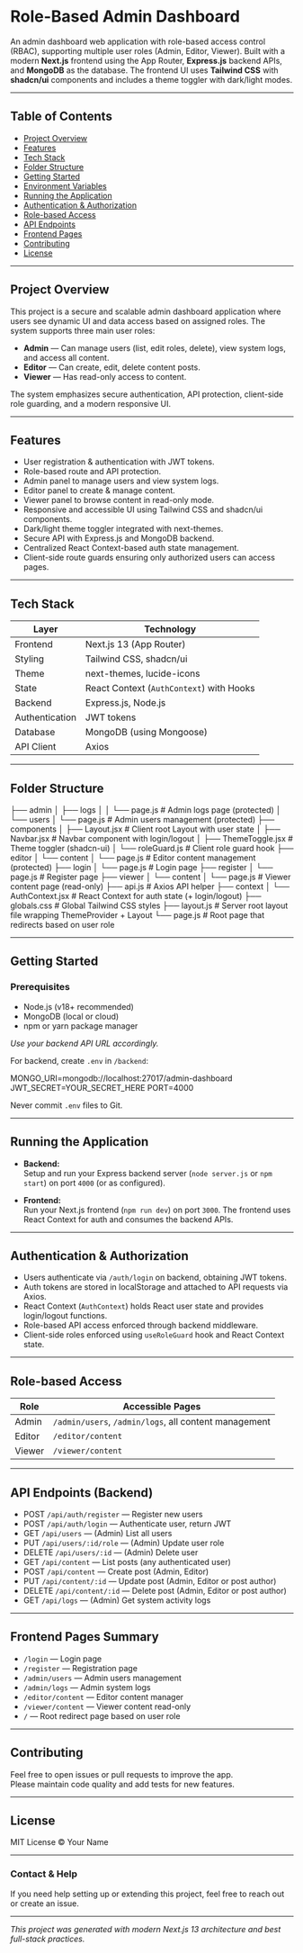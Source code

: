 # Role-Based Admin Dashboard

An admin dashboard web application with role-based access control (RBAC), supporting multiple user roles (Admin, Editor, Viewer). Built with a modern **Next.js** frontend using the App Router, **Express.js** backend APIs, and **MongoDB** as the database. The frontend UI uses **Tailwind CSS** with **shadcn/ui** components and includes a theme toggler with dark/light modes.

---

## Table of Contents

- [Project Overview](#project-overview)
- [Features](#features)
- [Tech Stack](#tech-stack)
- [Folder Structure](#folder-structure)
- [Getting Started](#getting-started)
- [Environment Variables](#environment-variables)
- [Running the Application](#running-the-application)
- [Authentication & Authorization](#authentication--authorization)
- [Role-based Access](#role-based-access)
- [API Endpoints](#api-endpoints)
- [Frontend Pages](#frontend-pages)
- [Contributing](#contributing)
- [License](#license)

---

## Project Overview

This project is a secure and scalable admin dashboard application where users see dynamic UI and data access based on assigned roles. The system supports three main user roles:

- **Admin** — Can manage users (list, edit roles, delete), view system logs, and access all content.
- **Editor** — Can create, edit, delete content posts.
- **Viewer** — Has read-only access to content.

The system emphasizes secure authentication, API protection, client-side role guarding, and a modern responsive UI.

---

## Features

- User registration & authentication with JWT tokens.
- Role-based route and API protection.
- Admin panel to manage users and view system logs.
- Editor panel to create & manage content.
- Viewer panel to browse content in read-only mode.
- Responsive and accessible UI using Tailwind CSS and shadcn/ui components.
- Dark/light theme toggler integrated with next-themes.
- Secure API with Express.js and MongoDB backend.
- Centralized React Context-based auth state management.
- Client-side route guards ensuring only authorized users can access pages.

---

## Tech Stack

| Layer     | Technology                 |
| --------- | --------------------------|
| Frontend  | Next.js 13 (App Router)    |
| Styling   | Tailwind CSS, shadcn/ui    |
| Theme     | next-themes, lucide-icons  |
| State     | React Context (`AuthContext`) with Hooks |
| Backend   | Express.js, Node.js        |
| Authentication | JWT tokens              |
| Database  | MongoDB (using Mongoose)   |
| API Client| Axios                     |

---

## Folder Structure

├── admin
│   ├── logs
│   │   └── page.js # Admin logs page (protected)
│   └── users
│   └── page.js # Admin users management (protected)
├── components
│   ├── Layout.jsx # Client root Layout with user state
│   ├── Navbar.jsx # Navbar component with login/logout
│   ├── ThemeToggle.jsx # Theme toggler (shadcn-ui)
│   └── roleGuard.js # Client role guard hook
├── editor
│   └── content
│   └── page.js # Editor content management (protected)
├── login
│   └── page.js # Login page
├── register
│   └── page.js # Register page
├── viewer
│   └── content
│   └── page.js # Viewer content page (read-only)
├── api.js # Axios API helper
├── context
│   └── AuthContext.jsx # React Context for auth state (+ login/logout)
├── globals.css # Global Tailwind CSS styles
├── layout.js # Server root layout file wrapping ThemeProvider + Layout
└── page.js # Root page that redirects based on user role


---

## Getting Started

### Prerequisites

- Node.js (v18+ recommended)
- MongoDB (local or cloud)
- npm or yarn package manager


*Use your backend API URL accordingly.*

For backend, create `.env` in `/backend`:

MONGO_URI=mongodb://localhost:27017/admin-dashboard
JWT_SECRET=YOUR_SECRET_HERE
PORT=4000


Never commit `.env` files to Git.

---

## Running the Application

- **Backend:**  
  Setup and run your Express backend server (`node server.js` or `npm start`) on port `4000` (or as configured).

- **Frontend:**  
  Run your Next.js frontend (`npm run dev`) on port `3000`. The frontend uses React Context for auth and consumes the backend APIs.

---

## Authentication & Authorization

- Users authenticate via `/auth/login` on backend, obtaining JWT tokens.
- Auth tokens are stored in localStorage and attached to API requests via Axios.
- React Context (`AuthContext`) holds React user state and provides login/logout functions.
- Role-based API access enforced through backend middleware.
- Client-side roles enforced using `useRoleGuard` hook and React Context state.

---

## Role-based Access

| Role   | Accessible Pages                    |
|--------|-----------------------------------|
| Admin  | `/admin/users`, `/admin/logs`, all content management |
| Editor | `/editor/content`                  |
| Viewer | `/viewer/content`                  |

---

## API Endpoints (Backend)

- POST `/api/auth/register` — Register new users
- POST `/api/auth/login` — Authenticate user, return JWT
- GET `/api/users` — (Admin) List all users
- PUT `/api/users/:id/role` — (Admin) Update user role
- DELETE `/api/users/:id` — (Admin) Delete user
- GET `/api/content` — List posts (any authenticated user)
- POST `/api/content` — Create post (Admin, Editor)
- PUT `/api/content/:id` — Update post (Admin, Editor or post author)
- DELETE `/api/content/:id` — Delete post (Admin, Editor or post author)
- GET `/api/logs` — (Admin) Get system activity logs

---

## Frontend Pages Summary

- `/login` — Login page
- `/register` — Registration page
- `/admin/users` — Admin users management
- `/admin/logs` — Admin system logs
- `/editor/content` — Editor content manager
- `/viewer/content` — Viewer content read-only
- `/` — Root redirect page based on user role

---

## Contributing

Feel free to open issues or pull requests to improve the app.  
Please maintain code quality and add tests for new features.

---

## License

MIT License © Your Name

---

### Contact & Help

If you need help setting up or extending this project, feel free to reach out or create an issue.

---

*This project was generated with modern Next.js 13 architecture and best full-stack practices.*


